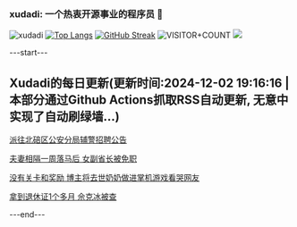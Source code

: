 ### xudadi: 一个热衷开源事业的程序员 👋

![xudadi](https://github-readme-stats-git-masterorgs-github-readme-stats-team.vercel.app/api?username=xudadi)
[![Top Langs](https://github-readme-stats.vercel.app/api/top-langs/?username=xudadi)](https://github.com/anuraghazra/github-readme-stats)
[![GitHub Streak](https://streak-stats.demolab.com?user=xudadi&locale=zh_Hans)](https://git.io/streak-stats)
![VISITOR+COUNT](https://komarev.com/ghpvc/?username=xudadi&label=VISITOR+COUNT)
![](https://raw.githubusercontent.com/xudadi/xudadi/main/assets/github-contribution-grid-snake.svg)


---start---

## Xudadi的每日更新(更新时间:2024-12-02 19:16:16 | 本部分通过Github Actions抓取RSS自动更新, 无意中实现了自动刷绿墙...)

[派往北碚区公安分局辅警招聘公告](https://www.gongkaoleida.com/article/2214517)

[夫妻相隔一周落马后 女副省长被免职](https://m.163.com/news/article/JIDI03BG055040N3.html)

[没有关卡和奖励 博主将去世奶奶做进掌机游戏看哭网友](https://m.163.com/news/article/JIDBJ86B053469M5.html)

[拿到退休证1个多月 佘克冰被查](https://m.163.com/news/article/JIDC7KEO0512D3VJ.html)

---end---
